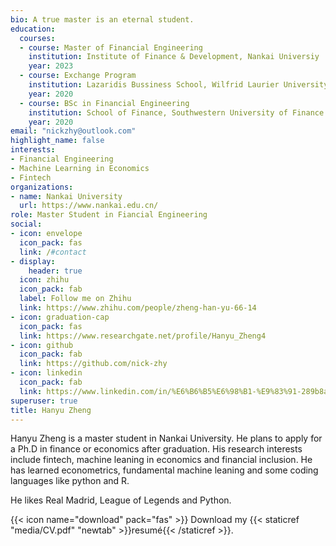 ```yaml
---
bio: A true master is an eternal student.
education:
  courses:
  - course: Master of Financial Engineering
    institution: Institute of Finance & Development, Nankai Universiy
    year: 2023
  - course: Exchange Program
    institution: Lazaridis Bussiness School, Wilfrid Laurier University
    year: 2020
  - course: BSc in Financial Engineering
    institution: School of Finance, Southwestern University of Finance & Economics
    year: 2020
email: "nickzhy@outlook.com"
highlight_name: false
interests:
- Financial Engineering
- Machine Learning in Economics
- Fintech
organizations:
- name: Nankai University
  url: https://www.nankai.edu.cn/
role: Master Student in Fiancial Engineering
social:
- icon: envelope
  icon_pack: fas
  link: /#contact
- display:
    header: true
  icon: zhihu
  icon_pack: fab
  label: Follow me on Zhihu
  link: https://www.zhihu.com/people/zheng-han-yu-66-14
- icon: graduation-cap
  icon_pack: fas
  link: https://www.researchgate.net/profile/Hanyu_Zheng4
- icon: github
  icon_pack: fab
  link: https://github.com/nick-zhy
- icon: linkedin
  icon_pack: fab
  link: https://www.linkedin.com/in/%E6%B6%B5%E6%98%B1-%E9%83%91-289b8a155/
superuser: true
title: Hanyu Zheng
---
```

Hanyu Zheng is a master student in Nankai University. He plans to apply for a Ph.D in finance  or economics after graduation. His research interests include fintech, machine leaning in economics and financial inclusion. He has learned econometrics, fundamental machine leaning and some coding languages like python and R.

He likes Real Madrid, League of Legends and Python.

{{< icon name="download" pack="fas" >}} Download my {{< staticref "media/CV.pdf" "newtab" >}}resumé{{< /staticref >}}.
